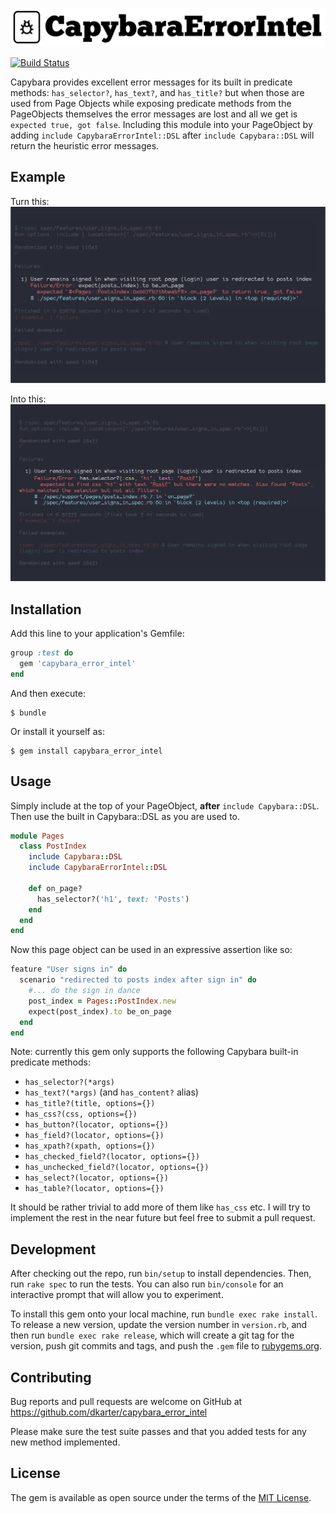 ![CapybaraErrorIntel](img/CapybaraErrorIntel.png)

[![Build Status](https://travis-ci.org/dkarter/capybara_error_intel.svg?branch=master)](https://travis-ci.org/dkarter/capybara_error_intel)

Capybara provides excellent error messages for its built in predicate methods: `has_selector?`, `has_text?`, and `has_title?` but when those are used from Page Objects while exposing predicate methods from the PageObjects themselves the error messages are lost and all we get is `expected true, got false`.  Including this module into your PageObject by adding `include CapybaraErrorIntel::DSL` after `include Capybara::DSL` will return the heuristic error messages.

## Example

Turn this:
![before](img/turn_this.png)

Into this:
![after](img/into_this.png)

## Installation

Add this line to your application's Gemfile:

```ruby
group :test do
  gem 'capybara_error_intel'
end
```

And then execute:

    $ bundle

Or install it yourself as:

    $ gem install capybara_error_intel

## Usage

Simply include at the top of your PageObject, **after** `include Capybara::DSL`.
Then use the built in Capybara::DSL as you are used to.

```ruby
module Pages
  class PostIndex
    include Capybara::DSL
    include CapybaraErrorIntel::DSL

    def on_page?
      has_selector?('h1', text: 'Posts')
    end
  end
end
```

Now this page object can be used in an expressive assertion like so:

```ruby
feature "User signs in" do
  scenario "redirected to posts index after sign in" do
    #... do the sign in dance
    post_index = Pages::PostIndex.new
    expect(post_index).to be_on_page
  end
end
```

  Note: currently this gem only supports the following Capybara built-in predicate
  methods:

  - `has_selector?(*args)`
  - `has_text?(*args)` (and `has_content?` alias)
  - `has_title?(title, options={})`
  - `has_css?(css, options={})`
  - `has_button?(locator, options={})`
  - `has_field?(locator, options={})`
  - `has_xpath?(xpath, options={})`
  - `has_checked_field?(locator, options={})`
  - `has_unchecked_field?(locator, options={})`
  - `has_select?(locator, options={})`
  - `has_table?(locator, options={})`


  It should be rather trivial to add more of them like `has_css` etc. I will try
  to implement the rest in the near future but feel free to submit a pull
  request.



## Development

After checking out the repo, run `bin/setup` to install dependencies. Then, run `rake spec` to run the tests. You can also run `bin/console` for an interactive prompt that will allow you to experiment.

To install this gem onto your local machine, run `bundle exec rake install`. To release a new version, update the version number in `version.rb`, and then run `bundle exec rake release`, which will create a git tag for the version, push git commits and tags, and push the `.gem` file to [rubygems.org](https://rubygems.org).

## Contributing

Bug reports and pull requests are welcome on GitHub at
https://github.com/dkarter/capybara_error_intel

Please make sure the test suite passes and that you added tests for any new
method implemented.



## License

The gem is available as open source under the terms of the [MIT License](http://opensource.org/licenses/MIT).


